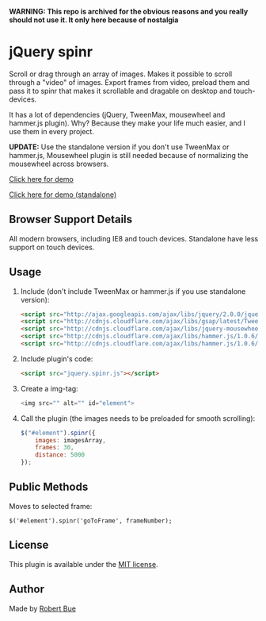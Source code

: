 **WARNING: This repo is archived for the obvious reasons and you really should not use it. It only here because of nostalgia**

# jQuery spinr

Scroll or drag through an array of images. Makes it possible to scroll through a "video" of images. Export frames from video, preload them and pass it to spinr that makes it scrollable and dragable on desktop and touch-devices.

It has a lot of dependencies (jQuery, TweenMax, mousewheel and hammer.js plugin). Why? Because they make your life much easier, and I use them in every project.

**UPDATE:** Use the standalone version if you don't use TweenMax or hammer.js, Mousewheel plugin is still needed because of normalizing the mousewheel across browsers.

[Click here for demo](http://robertbue.no/plugins/jquery.spinr/)

[Click here for demo (standalone)](http://robertbue.no/plugins/jquery.spinr/standalone.html)

## Browser Support Details

All modern browsers, including IE8 and touch devices.
Standalone have less support on touch devices.

## Usage

1. Include (don't include TweenMax or hammer.js if you use standalone version):

	```html
	<script src="http://ajax.googleapis.com/ajax/libs/jquery/2.0.0/jquery.min.js"></script>
	<script src="http://cdnjs.cloudflare.com/ajax/libs/gsap/latest/TweenMax.min.js"></script>
	<script src="http://cdnjs.cloudflare.com/ajax/libs/jquery-mousewheel/3.1.6/jquery.mousewheel.min.js"></script>
	<script src="http://cdnjs.cloudflare.com/ajax/libs/hammer.js/1.0.6/hammer.min.js"></script>
	<script src="http://cdnjs.cloudflare.com/ajax/libs/hammer.js/1.0.6/jquery.hammer.min.js"></script>
	```

2. Include plugin's code:

	```html
	<script src="jquery.spinr.js"></script>
	```

3. Create a img-tag:

	```javascript
	<img src="" alt="" id="element">
	```

4. Call the plugin (the images needs to be preloaded for smooth scrolling):

	```javascript
	$("#element").spinr({
	    images: imagesArray,
	    frames: 30,
	    distance: 5000
	});
	```

## Public Methods
	
Moves to selected frame: 

	$('#element').spinr('goToFrame', frameNumber);


## License

This plugin is available under the [MIT license](http://opensource.org/licenses/mit-license.php).

## Author

Made by [Robert Bue](http://robertbue.no)
